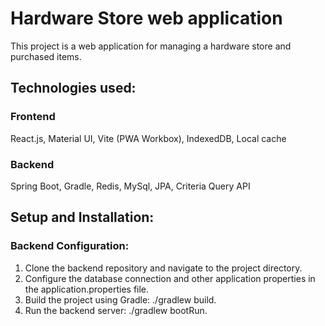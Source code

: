 # Hardware Store web application
This project is a web application for managing a hardware store and purchased items. 

## Technologies used:
### Frontend
React.js, Material UI, Vite (PWA Workbox), IndexedDB, Local cache

### Backend
Spring Boot, Gradle, Redis, MySql, JPA, Criteria Query API

## Setup and Installation:
### Backend Configuration:
1. Clone the backend repository and navigate to the project directory.
2. Configure the database connection and other application properties in the application.properties file.
3. Build the project using Gradle: ./gradlew build.
4. Run the backend server: ./gradlew bootRun.
